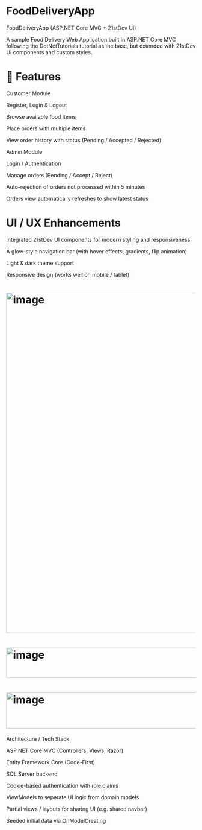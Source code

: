 # FoodDeliveryApp
FoodDeliveryApp (ASP.NET Core MVC + 21stDev UI)

A sample Food Delivery Web Application built in ASP.NET Core MVC following the DotNetTutorials tutorial as the base, but extended with 21stDev UI components and custom styles.

# 🚀 Features

Customer Module

Register, Login & Logout

Browse available food items

Place orders with multiple items

View order history with status (Pending / Accepted / Rejected)

Admin Module

Login / Authentication

Manage orders (Pending / Accept / Reject)

Auto-rejection of orders not processed within 5 minutes

Orders view automatically refreshes to show latest status

# UI / UX Enhancements

Integrated 21stDev UI components for modern styling and responsiveness

A glow-style navigation bar (with hover effects, gradients, flip animation)

Light & dark theme support

Responsive design (works well on mobile / tablet)

# <img width="1888" height="903" alt="image" src="https://github.com/user-attachments/assets/0a8f9734-2e6c-40fe-be7e-0b0b11d0bd3f" />

# <img width="517" height="80" alt="image" src="https://github.com/user-attachments/assets/70781e53-01a2-4ab4-acb3-9779df747d75" />

# <img width="658" height="95" alt="image" src="https://github.com/user-attachments/assets/81507f6e-dda6-4ed8-ab06-79e952d02797" />


Architecture / Tech Stack

ASP.NET Core MVC (Controllers, Views, Razor)

Entity Framework Core (Code-First)

SQL Server backend

Cookie-based authentication with role claims

ViewModels to separate UI logic from domain models

Partial views / layouts for sharing UI (e.g. shared navbar)

Seeded initial data via OnModelCreating
